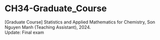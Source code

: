 # CH34-Graduate_Course
[Graduate Course] Statistics and Applied Mathematics for Chemistry, Son Nguyen Manh (Teaching Assistant), 2024. \
Update: Final exam
